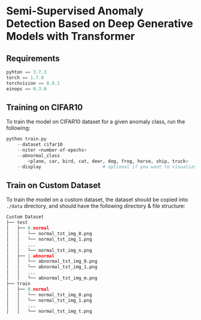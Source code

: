 Semi-Supervised Anomaly Detection Based on Deep Generative Models with Transformer
====
Requirements
----
```python
pyhton == 3.7.3
torch == 1.7.0
torchvision == 0.8.1
einops == 0.3.0
```
Training on CIFAR10
-----
To train the model on CIFAR10 dataset for a given anomaly class, run the following:

```python
python train.py
    --dataset cifar10                                                   
    --niter <number-of-epochs>                                          
    --abnormal_class                                                    
        <plane, car, bird, cat, deer, dog, frog, horse, ship, truck>    
    --display                       # optional if you want to visualize        
```

Train on Custom Dataset
----
To train the model on a custom dataset, the dataset should be copied into `./data` directory, and should have the following directory & file structure:

```python
Custom Dataset
├── test
│   ├── 0.normal
│   │   └── normal_tst_img_0.png
│   │   └── normal_tst_img_1.png
│   │   ...
│   │   └── normal_tst_img_n.png
│   ├── 1.abnormal
│   │   └── abnormal_tst_img_0.png
│   │   └── abnormal_tst_img_1.png
│   │   ...
│   │   └── abnormal_tst_img_m.png
├── train
│   ├── 0.normal
│   │   └── normal_tst_img_0.png
│   │   └── normal_tst_img_1.png
│   │   ...
│   │   └── normal_tst_img_t.png

```
